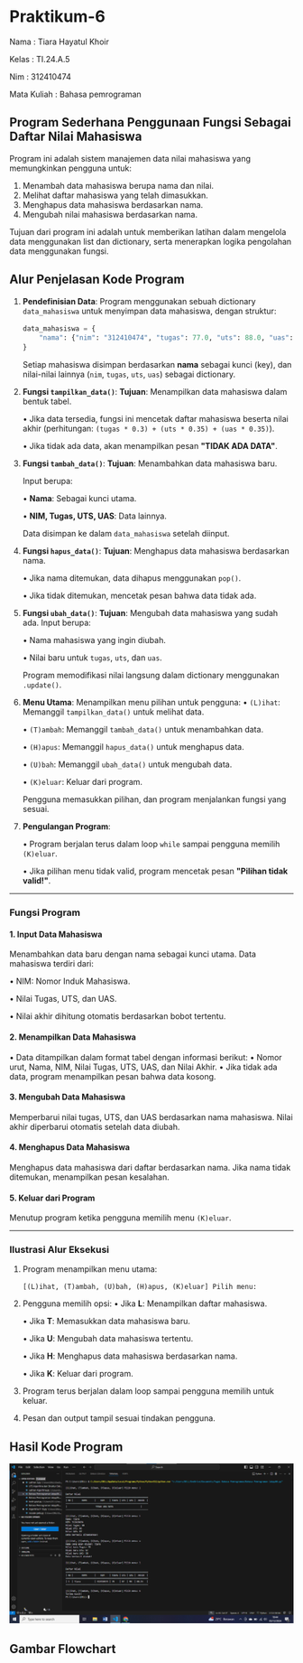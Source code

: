 # Praktikum-6

Nama : Tiara Hayatul Khoir

Kelas : TI.24.A.5

Nim : 312410474

Mata Kuliah : Bahasa pemrograman

## Program Sederhana Penggunaan Fungsi Sebagai Daftar Nilai Mahasiswa

Program ini adalah sistem manajemen data nilai mahasiswa yang memungkinkan pengguna untuk:
1. Menambah data mahasiswa berupa nama dan nilai.
2. Melihat daftar mahasiswa yang telah dimasukkan.
3. Menghapus data mahasiswa berdasarkan nama.
4. Mengubah nilai mahasiswa berdasarkan nama.

Tujuan dari program ini adalah untuk memberikan latihan dalam mengelola data menggunakan list dan dictionary, serta menerapkan logika pengolahan data menggunakan fungsi.

## Alur Penjelasan Kode Program

1. **Pendefinisian Data**:
Program menggunakan sebuah dictionary `data_mahasiswa` untuk menyimpan data mahasiswa, dengan struktur:
     ```python
     data_mahasiswa = {
         "nama": {"nim": "312410474", "tugas": 77.0, "uts": 88.0, "uas": 99.0}
     }
     ```
     Setiap mahasiswa disimpan berdasarkan **nama** sebagai kunci (key), dan nilai-nilai lainnya (`nim`, `tugas`, `uts`, `uas`) sebagai dictionary.

2. **Fungsi `tampilkan_data()`**:
   **Tujuan**: Menampilkan data mahasiswa dalam bentuk tabel.
   
   •	Jika data tersedia, fungsi ini mencetak daftar mahasiswa beserta nilai akhir (perhitungan: `(tugas * 0.3) + (uts * 0.35) + (uas * 0.35)`).
   
   •	Jika tidak ada data, akan menampilkan pesan **"TIDAK ADA DATA"**.

3. **Fungsi `tambah_data()`**:
   **Tujuan**: Menambahkan data mahasiswa baru.
   
   Input berupa:
   
   •	**Nama**: Sebagai kunci utama.
   
   •	**NIM, Tugas, UTS, UAS**: Data lainnya.
   
   Data disimpan ke dalam `data_mahasiswa` setelah diinput.

4. **Fungsi `hapus_data()`**:
   **Tujuan**: Menghapus data mahasiswa berdasarkan nama.
   
   •	Jika nama ditemukan, data dihapus menggunakan `pop()`.
   
   •	Jika tidak ditemukan, mencetak pesan bahwa data tidak ada.

5. **Fungsi `ubah_data()`**:
   **Tujuan**: Mengubah data mahasiswa yang sudah ada.
   Input berupa:

   •	Nama mahasiswa yang ingin diubah.
   
   •	Nilai baru untuk `tugas`, `uts`, dan `uas`.
   
   Program memodifikasi nilai langsung dalam dictionary menggunakan `.update()`.

6. **Menu Utama**:
   Menampilkan menu pilihan untuk pengguna:
   •	`(L)ihat`: Memanggil `tampilkan_data()` untuk melihat data.

   •	`(T)ambah`: Memanggil `tambah_data()` untuk menambahkan data.
   
   •	`(H)apus`: Memanggil `hapus_data()` untuk menghapus data.
   
   •	`(U)bah`: Memanggil `ubah_data()` untuk mengubah data.
   
   •	`(K)eluar`: Keluar dari program.
   
   Pengguna memasukkan pilihan, dan program menjalankan fungsi yang sesuai.

7. **Pengulangan Program**:
   
   •	 Program berjalan terus dalam loop `while` sampai pengguna memilih `(K)eluar`.
   
   •	Jika pilihan menu tidak valid, program mencetak pesan **"Pilihan tidak valid!"**.
---

### **Fungsi Program**

#### **1. Input Data Mahasiswa**
Menambahkan data baru dengan nama sebagai kunci utama.
  Data mahasiswa terdiri dari:

  •	NIM: Nomor Induk Mahasiswa.

  •	Nilai Tugas, UTS, dan UAS.
  
  •	Nilai akhir dihitung otomatis berdasarkan bobot tertentu.

#### **2. Menampilkan Data Mahasiswa**
•	Data ditampilkan dalam format tabel dengan informasi berikut:
•	Nomor urut, Nama, NIM, Nilai Tugas, UTS, UAS, dan Nilai Akhir.
•	Jika tidak ada data, program menampilkan pesan bahwa data kosong.

#### **3. Mengubah Data Mahasiswa**
Memperbarui nilai tugas, UTS, dan UAS berdasarkan nama mahasiswa. Nilai akhir diperbarui otomatis setelah data diubah.

#### **4. Menghapus Data Mahasiswa**
Menghapus data mahasiswa dari daftar berdasarkan nama. Jika nama tidak ditemukan, menampilkan pesan kesalahan.

#### **5. Keluar dari Program**
Menutup program ketika pengguna memilih menu `(K)eluar`.

---

### **Ilustrasi Alur Eksekusi**

1. Program menampilkan menu utama:
   ```
   [(L)ihat, (T)ambah, (U)bah, (H)apus, (K)eluar] Pilih menu:
   ```
2. Pengguna memilih opsi:
   •	Jika **L**: Menampilkan daftar mahasiswa.
   
   •	Jika **T**: Memasukkan data mahasiswa baru.
   
   •	Jika **U**: Mengubah data mahasiswa tertentu.
   
   •	Jika **H**: Menghapus data mahasiswa berdasarkan nama.
   
   •	Jika **K**: Keluar dari program.
4. Program terus berjalan dalam loop sampai pengguna memilih untuk keluar.
5. Pesan dan output tampil sesuai tindakan pengguna.

## Hasil Kode Program
![Praktikum-6](https://github.com/tir890/Praktikum-6/blob/038bd28f0169a090070056026cadae10e98e4d68/Screenshot%202024-12-03%20104427.png)

## Gambar Flowchart
